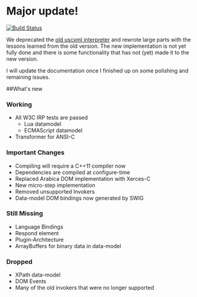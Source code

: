 # Major update!

[![Build Status](https://travis-ci.org/tklab-tud/uscxml.png?branch=master)](https://travis-ci.org/tklab-tud/uscxml)

We deprecated the [old uscxml interpreter](https://github.com/tklab-tud/uscxml/tree/legacy-1.0) and rewrote large parts with the lessons learned from the old version. The new implementation is not yet fully done and there is some functionality that has not (yet) made it to the new version.

I will update the documentation once I finished up on some polishing and remaining issues.

##What's new

### Working

 * All W3C IRP tests are passed
   * Lua datamodel
   * ECMAScript datamodel
 * Transformer for ANSI-C

### Important Changes

 * Compiling will require a C++11 compiler now
 * Dependencies are compiled at configure-time
 * Replaced Arabica DOM implementation with Xerces-C
 * New micro-step implementation
 * Removed unsupported Invokers
 * Data-model DOM bindings now generated by SWIG
 
### Still Missing

 * Language Bindings
 * Respond element
 * Plugin-Architecture
 * ArrayBuffers for binary data in data-model

### Dropped

 * XPath data-model
 * DOM Events
 * Many of the old invokers that were no longer supported